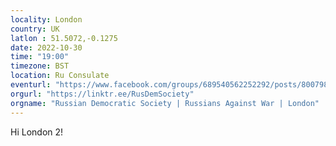 ```yaml
---
locality: London
country: UK
latlon : 51.5072,-0.1275
date: 2022-10-30
time: "19:00"
timezone: BST
location: Ru Consulate
eventurl: "https://www.facebook.com/groups/689540562252292/posts/800798687793145/"
orgurl: "https://linktr.ee/RusDemSociety"
orgname: "Russian Democratic Society | Russians Against War | London"
---
```

Hi London 2!
